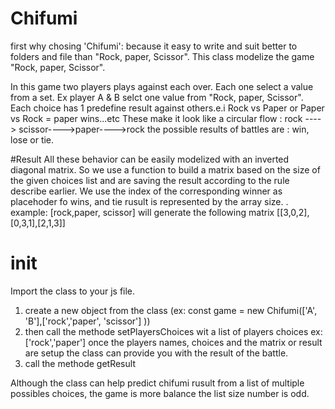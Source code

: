 # Chifumi

first why chosing 'Chifumi': because it easy to write and suit better to folders and file than "Rock, paper, Scissor".
This class modelize the game "Rock, paper, Scissor".

In this game two players plays against each over. Each one select a value from a set. Ex player A & B selct one value from "Rock, paper, Scissor". Each choice has 1 predefine result against others.e.i Rock vs Paper or Paper vs Rock = paper wins...etc
These make it look like a circular flow : rock ----> scissor---->paper---->rock
the possible results of battles are : win, lose or tie.

#Result
All these behavior can be easily modelized with an inverted diagonal matrix.
So we use a function to build a matrix based on the size of the given choices list and are saving the result according to the rule describe earlier.
We use the index of the corresponding winner as placehoder fo wins, and tie rusult is represented by the array size.
.
example: [rock,paper, scissor] will generate the following matrix [[3,0,2],[0,3,1],[2,1,3]]

# init

Import the class to your js file.

1. create a new object from the class (ex: const game = new Chifumi(['A', 'B'],['rock','paper', 'scissor'] ))
2. then call the methode setPlayersChoices wit a list of players choices ex:['rock','paper']
   once the players names, choices and the matrix or result are setup the class can provide you with the result of the battle.
3. call the methode getResult

Although the class can help predict chifumi rusult from a list of multiple possibles choices, the game is more balance the list size number is odd.
